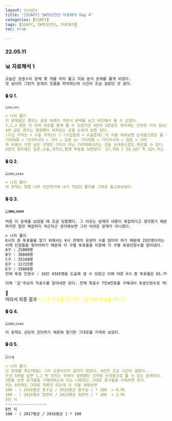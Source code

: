 ```yaml
---
layout: single
title: "[SSAFY] SW적성진단 자료해석 Day 4"
categories: [SSAFY]
tags: [SSAFY, SW적성진단, 자료해석]
toc: true

---
```


### 22.05.11

### 📊  자료해석 1

```md
오늘은 응용수리 문제 몇 개를 마저 풀고 자료 분석 문제를 풀게 되었다. 
첫 날이라 그런지 문제의 흐름을 파악하는데 시간이 조금 걸렸던 것 같다. 
```

#### 🔒 Q 1. 

<img src="https://user-images.githubusercontent.com/104547038/168003862-ee02ead9-ef6b-4e2e-986b-427ceb0fc9d6.jpg" alt="IMG_0443" style="zoom:50%;" />

```md
> 나의 풀이 
이 문제같은 경우는 표와 아래의 객관식 문제를 보고 대조해서 풀 수 있었다. 
1,2,3 번은 위 아래 대조를 통해 풀 수 있었지만 4번과 5번같은 경우에는 간단한 식이 필요했다. 
4번 같은 경우는 형광펜이 쳐저있는 곳을 눈여겨 보면 된다. 
(수입 국적선 + 수출 국적선) / (수입합계 + 수출합계) 의 식을 세워보면 눈대중으로도 풀 수 있다. 
기타대륙 < 기타아시아 < 기타 < 일본 or 기타대륙 < 기타아시아 < 일본 < 기타 
즉 비중이 가장 낮은 지역은 기타가 아닌 기타대륙이라는 것을 눈대중으로도 확인할 수 있다. 
5번의 경우에는 일본,수출,국적선,합계 부분을 보면된다. 17,764 / 54,187 즉 32% 라는 것을 알 수 있다. 
```



#### 🔒 Q 2. 

<img src="https://user-images.githubusercontent.com/104547038/168003882-8928296c-41ee-4d48-84b6-7e576979b955.jpg" alt="IMG_0444" style="zoom:67%;" />

```md
> 나의 풀이 
위 문제는 정말 너무 간단하기에 내가 적었던 풀이를 그대로 들고와보았다. 
```



#### 🔒 Q 3. 

#### <img src="https://user-images.githubusercontent.com/104547038/168003887-41a352f2-3337-4ad8-bc7b-1157109e48f0.jpg" alt="IMG_0445" style="zoom:67%;" /> 

```html
처음 이 문제를 보았을 때 조금 당황했다. 그 이유는 문제의 내용이 복잡하다고 생각했기 때문이다. 
하지만 말만 복잡하지 차근차근 생각해보면 그리 어려운 문제가 아니였다. 

> 나의 풀이 
K시의 총 투표율을 알기 위해서는 K시 전체의 유권자 수를 알아야 하기 때문에 25만명이라는 수를 구했다. 
이제 인원들을 찾아야하기 때문에 각 구별 투표율을 이용해 각 구별 투표인원수를 알아냈다. 
A구 : 25000명
B구 : 36600명
C구 : 35160명
D구 : 31725명
E구 : 35860명
전체 투표 인원수 : 16만 4345명을 도출해 낼 수 있었고 이에 따른 K시 총 투표율은 65.7% 

이제 '갑'후보의 득표수를 알아내면 된다. 전체 특표수 7만4천표를 구해내어 투표인원수로 백분율을 구하였다 
```

🔑 <br> 따라서 최종 결과  <span style="color:yellow"> K시 총 투표율 65.7% , '갑'후보 득표율 45.0%</span>  



#### 🔒 Q 4. 

<img src="https://user-images.githubusercontent.com/104547038/168003893-7a0edc2a-f792-40ed-a96a-ccbb09ee250f.jpg" alt="IMG_0446" style="zoom:67%;" />

```html
이 문제도 상당히 간단하기 때문에 필기한 그대로를 가져와 보았다. 
```



#### 🔒 Q 5.

<img src="https://user-images.githubusercontent.com/104547038/168006870-493c9c87-f02c-465d-9230-8658fbb5e6da.jpeg" alt="수정" style="zoom:67%;" />

```md
> 나의 풀이 
이 문제를 푸는데에는 그리 오랜시간이 걸리지 않았다. 6번은 조금 시간이 걸렸다... 
우선 5번을 보면 1,2 번 까지는 위에서 설명했던 것처럼 눈대중으로 풀 수 있는 문제이다. 
3번을 보면 증가율을 구해야하는데 이는 나와있는 그대로 증가율을 구해주면 된다. 
이는 6번에도 그대로 적용이 되는데 이 식을 세워보면 
100 - ( 2016평균 총수입 / 2015평균 총수입 ) * 100  = 0.9%
100 - ( 2016평균 일반비 / 2015평균 일반비 ) * 100  = 2.9%
5번 식
------------------
6번 식
100 - ( 2017평균 / 2016평균 ) * 100
```
